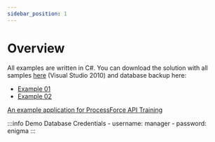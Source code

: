 ```yaml
---
sidebar_position: 1
---
```


# Overview

All examples are written in C#. You can download the solution with all samples [here](https://download.computec.one/media/processforce/CompuTec_ProcessForce_API_Samples.zip) (Visual Studio 2010) and database backup here:

- [Example 01](https://download.computec.one/media/processforce/CompuTec_ProcessForce_API_Example.zip)
- [Example 02](https://download.computec.one/media/processforce/CompuTec_ProcessForce_API_Samples.zip)

[An example application for ProcessForce API Training](https://download.computec.one/media/processforce/CompuTec_ProcessForce_API_Example.zip)

:::info Demo Database Credentials
    - username: manager
    - password: enigma
:::
